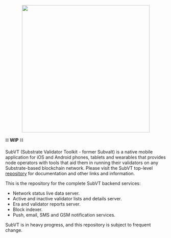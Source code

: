 <p align="center">
	<img width="400" src="https://raw.githubusercontent.com/helikon-labs/subvt/main/assets/image/subvt_logo_blue.png">
</p>

⛓ **WIP** ⛓

SubVT (Substrate Validator Toolkit - former Subvalt) is a native mobile application for iOS and Android phones, tablets and wearables that provides node operators with tools that aid them in running their validators on any Substrate-based blockchain network. Please visit the SubVT top-level [repository](https://github.com/helikon-labs/subvt) for documentation and other links and information.

This is the repository for the complete SubVT backend services:

- Network status live data server.
- Active and inactive validator lists and details server.
- Era and validator reports server.
- Block indexer.
- Push, email, SMS and GSM notification services.

SubVT is in heavy progress, and this repository is subject to frequent change.